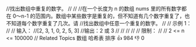 //找出数组中重复的数字。 
//
// 
//在一个长度为 n 的数组 nums 里的所有数字都在 0～n-1 的范围内。数组中某些数字是重复的，但不知道有几个数字重复了，也不知道每个数字重复了几次。请
//找出数组中任意一个重复的数字。 
//
// 示例 1： 
//
// 输入：
//[2, 3, 1, 0, 2, 5, 3]
//输出：2 或 3 
// 
//
// 
//
// 限制： 
//
// 2 <= n <= 100000 
// Related Topics 数组 哈希表 排序 👍 984 👎 0
